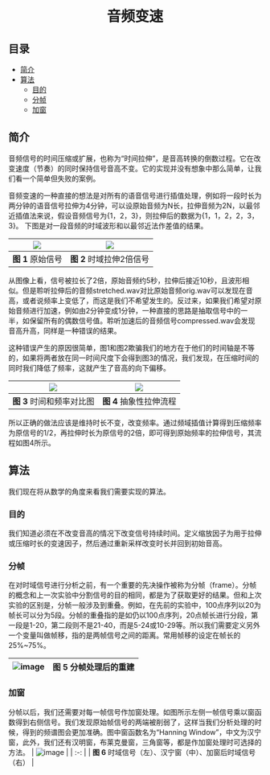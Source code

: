 # <div align = center>音频变速</div>

## 目录
- [简介](#0)
- [算法](#1)
   - [目的](#1-1)
   - [分帧](#1-2)
   - [加窗](#1-3)

<a name='0'></a>
## 简介
音频信号的时间压缩或扩展，也称为“时间拉伸”，是音高转换的倒数过程。它在改变速度（节奏）的同时保持信号音高不变。它的实现并没有想象中那么简单，让我们看一个简单但失败的案例。  

音频变速的一种直接的想法是对所有的语音信号进行插值处理，例如将一段时长为两分钟的语音信号拉伸为4分钟，可以设原始音频为N长，拉伸音频为2N，以最邻近插值法来说，假设音频信号为{1，2，3}，则拉伸后的数据为{1，1，2，2，3，3}。
下图是对一段音频的时域波形和以最邻近法作差值的结果。

| <img src="https://user-images.githubusercontent.com/88413945/180435539-31bdc8b6-b099-4525-bf2f-761c3ad3419c.png"/> | <img src="https://user-images.githubusercontent.com/88413945/180435560-850063f7-850b-4b1a-bc65-afdc9035412d.png"/> |
| :-------------: |:-------------:| 
| <b>图 1</b> 原始信号  | <b>图 2</b> 时域拉伸2倍信号 |

从图像上看，信号被拉长了2倍，原始音频约5秒，拉伸后接近10秒，且波形相似。但是聆听拉伸后的音频stretched.wav对比原始音频orig.wav可以发现在音高，或者说频率上变低了，而这是我们不希望发生的。反过来，如果我们希望对原始音频进行加速，例如由2分钟变成1分钟，一种直接的思路是抽取信号中的一半，如保留所有的偶数信号值。聆听加速后的音频信号compressed.wav会发现音高升高，同样是一种错误的结果。  

这种错误产生的原因很简单，图1和图2欺骗我们的地方在于他们的时间轴是不等的，如果将两者放在同一时间尺度下会得到图3的情况，我们发现，在压缩时间的同时我们降低了频率，这就产生了音高的向下偏移。

| <img src="https://user-images.githubusercontent.com/88413945/180441234-05c054ae-4579-46b5-b934-4784d90a85a5.png"> | <img src="https://user-images.githubusercontent.com/88413945/180442790-67e84415-13e6-4da8-92b3-6fac63270abb.png"> |
| :-------------: |:-------------: |
| <b>图 3</b> 时间和频率对比图 | <b>图 4</b> 抽象性拉伸流程 |
  
所以正确的做法应该是维持时长不变，改变频率。通过频域插值计算得到压缩频率为原信号的1/2，再拉伸时长为原信号的2倍，即可得到原始频率的拉伸信号，其流程如图4所示。

<a name='1'></a>
## 算法  
我们现在将从数学的角度来看我们需要实现的算法。

<a name='1-1'></a>
### 目的  
我们知道必须在不改变音高的情况下改变信号持续时间。定义缩放因子为用于拉伸或压缩时长的变速因子，然后通过重新采样改变时长并回到初始音高。

<a name='1-2'></a>
### 分帧  
在对时域信号进行分析之前，有一个重要的先决操作被称为分帧（frame）。分帧的概念和上一次实验中分割信号的目的相同，都是为了获取更好的结果。但和上次实验的区别是，分帧一般涉及到重叠。例如，在先前的实验中，100点序列以20为帧长可以分为5段。分帧的重叠指的是如仍以100点序列，20点帧长进行分段，第一段是1-20，第二段则不是21-40，而是5-24或10-29等。所以我们需要定义另外一个变量叫做帧移，指的是两帧信号之间的距离。常用帧移的设定在帧长的25%~75%。  

| ![image](https://user-images.githubusercontent.com/88413945/180444080-df94be25-1fa8-403e-ade8-51a2fc15c33f.png) |  <b>图 5</b> 分帧处理后的重建
| - | - |

<a name='1-3'></a>
### 加窗  
分帧以后，我们还需要对每一帧信号作加窗处理。如图所示左侧一帧信号乘以窗函数得到右侧信号。我们发现原始帧信号的两端被削弱了，这样当我们分析处理的时候，得到的频谱图会更加准确。图中窗函数名为“Hanning Window”，中文为汉宁窗，此外，我们还有汉明窗，布莱克曼窗，三角窗等，都是作加窗处理时可选择的方法。
| ![image](https://user-images.githubusercontent.com/88413945/180444495-f3b756a4-2427-4297-9b7c-969cbc8ef9de.png) |
| :-: |
| <b>图 6</b> 时域信号（左）、汉宁窗（中）、加窗后时域信号（右） |






